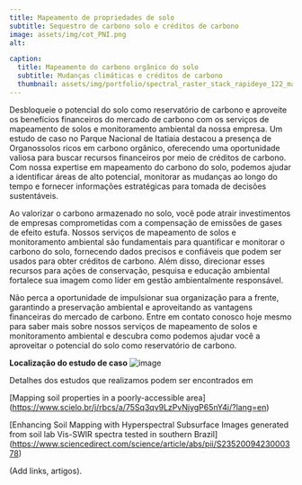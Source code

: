 ```yaml
---
title: Mapeamento de propriedades de solo
subtitle: Sequestro de carbono solo e créditos de carbono
image: assets/img/cot_PNI.png
alt: 

caption:
  title: Mapeamento do carbono orgânico do solo
  subtitle: Mudanças climáticas e créditos de carbono
  thumbnail: assets/img/portfolio/spectral_raster_stack_rapideye_122_map_C.png
---
```

Desbloqueie o potencial do solo como reservatório de carbono e aproveite os benefícios financeiros do mercado de carbono com os serviços de mapeamento de solos e monitoramento ambiental da nossa empresa. Um estudo de caso no Parque Nacional de Itatiaia destacou a presença de Organossolos ricos em carbono orgânico, oferecendo uma oportunidade valiosa para buscar recursos financeiros por meio de créditos de carbono. Com nossa expertise em mapeamento do carbono do solo, podemos ajudar a identificar áreas de alto potencial, monitorar as mudanças ao longo do tempo e fornecer informações estratégicas para tomada de decisões sustentáveis.

Ao valorizar o carbono armazenado no solo, você pode atrair investimentos de empresas comprometidas com a compensação de emissões de gases de efeito estufa. Nossos serviços de mapeamento de solos e monitoramento ambiental são fundamentais para quantificar e monitorar o carbono do solo, fornecendo dados precisos e confiáveis que podem ser usados para obter créditos de carbono. Além disso, direcionar esses recursos para ações de conservação, pesquisa e educação ambiental fortalece sua imagem como líder em gestão ambientalmente responsável.

Não perca a oportunidade de impulsionar sua organização para a frente, garantindo a preservação ambiental e aproveitando as vantagens financeiras do mercado de carbono. Entre em contato conosco hoje mesmo para saber mais sobre nossos serviços de mapeamento de solos e monitoramento ambiental e descubra como podemos ajudar você a aproveitar o potencial do solo como reservatório de carbono.

**Localização do estudo de caso**
![image](https://github.com/datasitu/datasitu.github.io/assets/134561525/d3939d3c-5af0-41bf-974a-f2a352d59618)



Detalhes dos estudos que realizamos podem ser encontrados em

[Mapping soil properties in a poorly-accessible area] (https://www.scielo.br/j/rbcs/a/75Sq3qv9LzPvNjygP65nY4j/?lang=en) 

[Enhancing Soil Mapping with Hyperspectral Subsurface Images generated from soil lab Vis-SWIR spectra tested in southern Brazil] (https://www.sciencedirect.com/science/article/abs/pii/S2352009423000378)

(Add links, artigos). 
